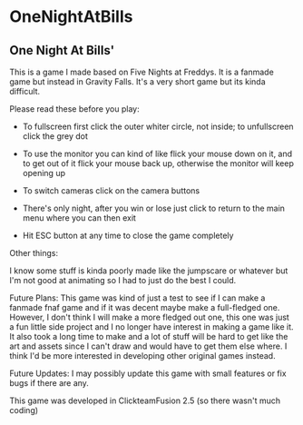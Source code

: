 # OneNightAtBills
One Night At Bills'
-------------------

This is a game I made based on Five Nights at Freddys. It is a fanmade game but instead in Gravity Falls. It's a very short
game but its kinda difficult. 

Please read these before you play:

- To fullscreen first click the outer whiter circle, not inside; to unfullscreen click the grey dot

- To use the monitor you can kind of like flick your mouse down on it, and to get out of it flick your mouse back up, otherwise
the monitor will keep opening up

- To switch cameras click on the camera buttons

- There's only night, after you win or lose just click to return to the main menu where you can then exit

- Hit ESC button at any time to close the game completely

Other things:

I know some stuff is kinda poorly made like the jumpscare or whatever but I'm not good at animating so I had to 
just do the best I could.

Future Plans:
This game was kind of just a test to see if I can make a fanmade fnaf game and if it was decent maybe make a full-fledged one.
However, I don't think I will make a more fledged out one, this one was just a fun little side project and I no longer have interest
in making a game like it. It also took a long time to make and a lot of stuff will be hard to get like the art and assets since 
I can't draw and would have to get them else where. I think I'd be more interested in developing other original games instead.

Future Updates:
I may possibly update this game with small features or fix bugs if there are any.

This game was developed in ClickteamFusion 2.5 (so there wasn't much coding)
